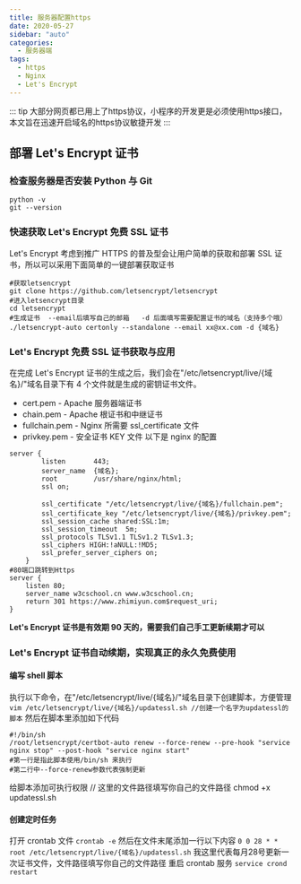 ```yaml
---
title: 服务器配置https
date: 2020-05-27
sidebar: "auto"
categories:
  - 服务器端
tags:
  - https
  - Nginx
  - Let's Encrypt
---
```


::: tip
大部分网页都已用上了https协议，小程序的开发更是必须使用https接口，本文旨在迅速开启域名的https协议敏捷开发
:::

<!-- more -->

## 部署 Let's Encrypt 证书

### 检查服务器是否安装 Python 与 Git

```shell
python -v
git --version
```

### 快速获取 Let's Encrypt 免费 SSL 证书

Let's Encrypt 考虑到推广 HTTPS 的普及型会让用户简单的获取和部署 SSL 证书，所以可以采用下面简单的一键部署获取证书

```shell
#获取letsencrypt
git clone https://github.com/letsencrypt/letsencrypt
#进入letsencrypt目录
cd letsencrypt
#生成证书  --email后填写自己的邮箱   -d 后面填写需要配置证书的域名（支持多个哦）
./letsencrypt-auto certonly --standalone --email xx@xx.com -d {域名}
```

### Let's Encrypt 免费 SSL 证书获取与应用

在完成 Let's Encrypt 证书的生成之后，我们会在"/etc/letsencrypt/live/{域名}/"域名目录下有 4 个文件就是生成的密钥证书文件。

- cert.pem - Apache 服务器端证书
- chain.pem - Apache 根证书和中继证书
- fullchain.pem - Nginx 所需要 ssl_certificate 文件
- privkey.pem - 安全证书 KEY 文件
  以下是 nginx 的配置

```shell
server {
        listen       443;
        server_name  {域名};
        root         /usr/share/nginx/html;
        ssl on;

        ssl_certificate "/etc/letsencrypt/live/{域名}/fullchain.pem";
        ssl_certificate_key "/etc/letsencrypt/live/{域名}/privkey.pem";
        ssl_session_cache shared:SSL:1m;
        ssl_session_timeout  5m;
        ssl_protocols TLSv1.1 TLSv1.2 TLSv1.3;
        ssl_ciphers HIGH:!aNULL:!MD5;
        ssl_prefer_server_ciphers on;
    }
#80端口跳转到Https
server {
    listen 80;
    server_name w3cschool.cn www.w3cschool.cn;
    return 301 https://www.zhimiyun.com$request_uri; 
}
```

**Let's Encrypt 证书是有效期 90 天的，需要我们自己手工更新续期才可以**

### Let's Encrypt 证书自动续期，实现真正的永久免费使用

#### 编写 shell 脚本

执行以下命令，在"/etc/letsencrypt/live/{域名}/"域名目录下创建脚本，方便管理
`vim /etc/letsencrypt/live/{域名}/updatessl.sh //创建一个名字为updatessl的脚本`
然后在脚本里添加如下代码

```shell
#!/bin/sh
/root/letsencrypt/certbot-auto renew --force-renew --pre-hook "service nginx stop" --post-hook "service nginx start"
#第一行是指此脚本使用/bin/sh 来执行
#第二行中--force-renew参数代表强制更新
```

给脚本添加可执行权限
// 这里的文件路径填写你自己的文件路径
chmod +x updatessl.sh

#### 创建定时任务

打开 crontab 文件
`crontab -e`
然后在文件末尾添加一行以下内容
`0 0 28 * * root /etc/letsencrypt/live/{域名}/updatessl.sh`
我这里代表每月28号更新一次证书文件，文件路径填写你自己的文件路径
重启 crontab 服务
`service crond restart`

